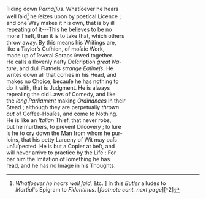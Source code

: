 ſliding down *Parnaſſus*.  Whatſoever he hears\
well ſaid[^1] he ſeizes upon by poetical Licence ;\
and one Way makes it his own, that is by ill\
repeating of it---This he believes to be no\
more Theft, than it is to take that, which others\
throw away.  By this means his Writings are,\
like a Taylor’s Cuſhion, of moſaic Work,\
made up of ſeveral Scraps ſewed together.\
He calls a ſlovenly naſty Deſcription *great Na-*\
*ture*, and dull Flatneſs *strange Eaſineſs*.  He\
writes down all that comes in his Head, and\
makes no Choice, becauſe he has nothing to\
do it with, that is Judgment.  He is always\
repealing the old Laws of Comedy, and like\
the *long Parliament* making *Ordinances* in their\
Stead ; although they are perpetually *thrown*\
*out* of Coffee-Houſes, and come to Nothing.\
He is like an *Italian* Thief, that never robs,\
but he murthers, to prevent Diſcovery ; ſo ſure\
is he to cry down the Man from whom he pur-\
loins, that his petty Larceny of Wit may paſs\
unſuſpected.  He is but a Copier at beſt, and\
will never arrive to practice by the Life : For\
bar him the Imitation of ſomething he has\
read, and he has no Image in his Thoughts.

[^1]: *Whatſoever he hears well ſaid*, &tc. ] In this *Butler* alludes to\
*Martial*'s Epigram to *Fidentinus*. [*footnote cont. next page*][^2]
